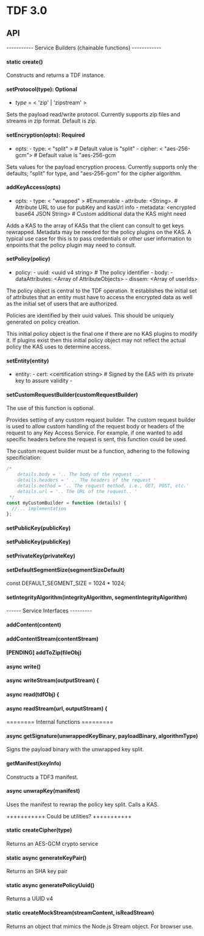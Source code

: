 # TDF 3.0

## API

----------- Service Builders (chainable functions) ------------

#### static create()

Constructs and returns a TDF instance.

#### setProtocol(type): Optional

- _type_ = \< 'zip' | 'zipstream' >

Sets the payload read/write protocol. Currently supports zip files and streams in zip format.
Default is zip.

#### setEncryption(opts): Required

- opts: - type: \< "split" > # Default value is "split" - cipher: \< "aes-256-gcm"> # Default value
  is "aes-256-gcm

Sets values for the payload encryption process. Currently supports only the defaults; "split" for
type, and "aes-256-gcm" for the cipher algorithm.

#### addKeyAccess(opts)

- opts: - type: \< "wrapped" > #Enumerable - attribute: \<String>. # Attribute URL to use for pubKey
  and kasUrl info - metadata: \<encrypted base64 JSON String> # Custom additional data the KAS might
  need

Adds a KAS to the array of KASs that the client can consult to get keys rewrapped. Metadata may be
needed for the policy plugins on the KAS. A typical use case for this is to pass credentials or
other user information to enpoints that the policy plugin may need to consult.

#### setPolicy(policy)

- policy: - uuid: \<uuid v4 string> # The policy identifier - body: - dataAttributes: \<Array of
  AttributeObjects> - dissem: \<Array of userIds>

The policy object is central to the TDF operation. It establishes the initial set of attributes that
an entity must have to access the encrypted data as well as the initial set of users that are
authorized.

Policies are identified by their uuid values. This should be uniquely generated on policy creation.

This initial policy object is the final one if there are no KAS plugins to modify it. If plugins
exist then this initial policy object may not reflect the actual policy the KAS uses to determine
access.

#### setEntity(entity)

- entity: - cert: \<certification string> # Signed by the EAS with its private key to assure
  validity -

#### setCustomRequestBuilder(customRequestBuilder)

The use of this function is optional.

Provides setting of any custom request builder. The custom request builder is used to allow custom
handling of the request body or headers of the request to any Key Access Service. For example, if
one wanted to add specific headers before the request is sent, this function could be used.

The custom request builder must be a function, adhering to the following specificiation:

```javascript
/*
	details.body = '.. The body of the request ..'
	details.headers = ' .. The headers of the request '
	details.method = '.. The request method, i.e., GET, POST, etc.'
	details.url = '.. The URL of the request.. '
 */
const myCustomBuilder = function (details) {
  //... implementation
};
```

#### setPublicKey(publicKey)

#### setPublicKey(publicKey)

#### setPrivateKey(privateKey)

#### setDefaultSegmentSize(segmentSizeDefault)

const DEFAULT_SEGMENT_SIZE = 1024 \* 1024;

#### setIntegrityAlgorithm(integrityAlgorithm, segmentIntegrityAlgorithm)

------ Service Interfaces ---------

#### addContent(content)

#### addContentStream(contentStream)

#### [PENDING] addToZip(fileObj)

#### async write()

#### async writeStream(outputStream) {

#### async read(tdfObj) {

#### async readStream(url, outputStream) {

======== Internal functions =========

#### async getSignature(unwrappedKeyBinary, payloadBinary, algorithmType)

Signs the payload binary with the unwrapped key split.

#### getManifest(keyInfo)

Constructs a TDF3 manifest.

#### async unwrapKey(manifest)

Uses the manifest to rewrap the policy key split. Calls a KAS.

+++++++++++ Could be utilities? +++++++++++

#### static createCipher(type)

Returns an AES-GCM crypto service

#### static async generateKeyPair()

Returns an SHA key pair

#### static async generatePolicyUuid()

Returns a UUID v4

#### static createMockStream(streamContent, isReadStream)

Returns an object that mimics the Node.js Stream object. For browser use.
